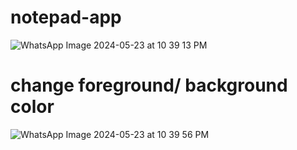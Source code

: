 # notepad-app
![WhatsApp Image 2024-05-23 at 10 39 13 PM](https://github.com/Naveenmaddy7081/notepad-app/assets/85430074/221e8986-8150-4c2a-ac41-c4d6e811268e)
# change foreground/ background color 

![WhatsApp Image 2024-05-23 at 10 39 56 PM](https://github.com/Naveenmaddy7081/notepad-app/assets/85430074/2d564325-0f35-48cc-969e-87ddad5b8de7)
